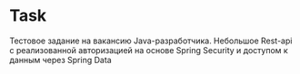 # Task
Тестовое задание на вакансию Java-разработчика. Небольшое Rest-api с реализованной авторизацией на основе Spring Security и доступом к данным через Spring Data
